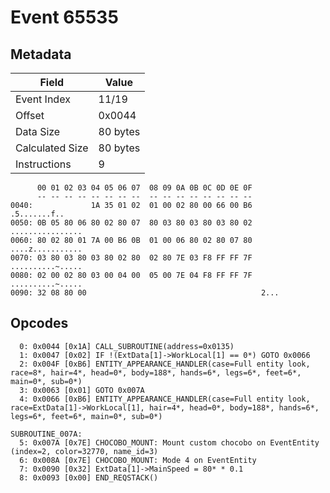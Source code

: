 # Event 65535

## Metadata

| Field           | Value    |
|-----------------|----------|
| Event Index     | 11/19    |
| Offset          | 0x0044   |
| Data Size       | 80 bytes |
| Calculated Size | 80 bytes |
| Instructions    | 9        |

```
      00 01 02 03 04 05 06 07  08 09 0A 0B 0C 0D 0E 0F
      -- -- -- -- -- -- -- --  -- -- -- -- -- -- -- --
0040:             1A 35 01 02  01 00 02 80 00 66 00 B6      .5.......f..
0050: 0B 05 80 06 80 02 80 07  80 03 80 03 80 03 80 02  ................
0060: 80 02 80 01 7A 00 B6 0B  01 00 06 80 02 80 07 80  ....z...........
0070: 03 80 03 80 03 80 02 80  02 80 7E 03 F8 FF FF 7F  ..........~.....
0080: 02 00 02 80 03 00 04 00  05 00 7E 04 F8 FF FF 7F  ..........~.....
0090: 32 08 80 00                                       2...            
```

## Opcodes

```
  0: 0x0044 [0x1A] CALL_SUBROUTINE(address=0x0135)
  1: 0x0047 [0x02] IF !(ExtData[1]->WorkLocal[1] == 0*) GOTO 0x0066
  2: 0x004F [0xB6] ENTITY_APPEARANCE_HANDLER(case=Full entity look, race=8*, hair=4*, head=0*, body=188*, hands=6*, legs=6*, feet=6*, main=0*, sub=0*)
  3: 0x0063 [0x01] GOTO 0x007A
  4: 0x0066 [0xB6] ENTITY_APPEARANCE_HANDLER(case=Full entity look, race=ExtData[1]->WorkLocal[1], hair=4*, head=0*, body=188*, hands=6*, legs=6*, feet=6*, main=0*, sub=0*)

SUBROUTINE_007A:
  5: 0x007A [0x7E] CHOCOBO_MOUNT: Mount custom chocobo on EventEntity (index=2, color=32770, name_id=3)
  6: 0x008A [0x7E] CHOCOBO_MOUNT: Mode 4 on EventEntity
  7: 0x0090 [0x32] ExtData[1]->MainSpeed = 80* * 0.1
  8: 0x0093 [0x00] END_REQSTACK()
```
